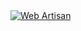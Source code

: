 <a href="./images/web_zanaatkari.png" target="_blank">
    <img src="./images/web_zanaatkari.png" alt="Web Artisan">
</a>